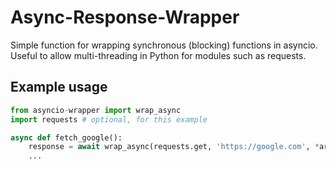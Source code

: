 # Async-Response-Wrapper
Simple function for wrapping synchronous (blocking) functions in asyncio. Useful to allow multi-threading in Python for modules such as requests.

## Example usage
```py
from asyncio-wrapper import wrap_async
import requests # optional, for this example

async def fetch_google():
    response = await wrap_async(requests.get, 'https://google.com', *args, **kwargs)
    ...
```
